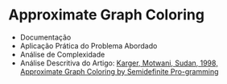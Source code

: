 # Approximate Graph Coloring

- Documentação
- Aplicação Prática do Problema Abordado
- Análise de Complexidade
- Análise Descritiva do Artigo: 
 [Karger, Motwani, Sudan, 1998,
 Approximate Graph Coloring by Semidefinite Pro-gramming](/documentos/Análise%20Descritiva%20Approximate%20Graph%20Coloring%20by%20Semidefinite%20Programming.pdf)